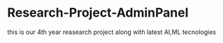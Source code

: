 # Research-Project-AdminPanel
this is our 4th year reasearch project along with latest AI,ML tecnologies 
